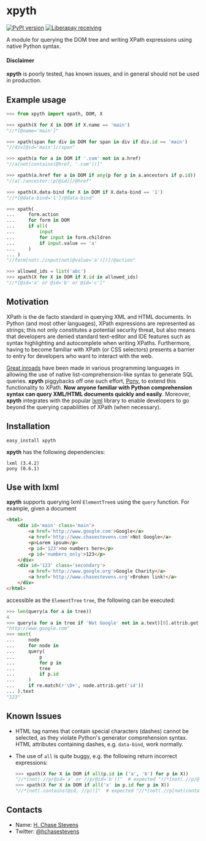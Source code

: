 # xpyth

[![PyPI version](https://badge.fury.io/py/xpyth.svg)](https://badge.fury.io/py/xpyth)
[![Liberapay receiving](https://img.shields.io/liberapay/receives/hchasestevens.svg)](https://liberapay.com/hchasestevens/)

A module for querying the DOM tree and writing XPath expressions using native Python syntax.

#### Disclaimer

__xpyth__ is poorly tested, has known issues, and in general should not be used in production.

Example usage
-------------
```python
>>> from xpyth import xpath, DOM, X

>>> xpath(X for X in DOM if X.name == 'main')
"//*[@name='main']"

>>> xpath(span for div in DOM for span in div if div.id == 'main')
"//div[@id='main']//span"

>>> xpath(a for a in DOM if '.com' not in a.href)
"//a[not(contains(@href, '.com'))]"

>>> xpath(a.href for a in DOM if any(p for p in a.ancestors if p.id))
"//a[./ancestor::p[@id]]/@href"

>>> xpath(X.data-bind for X in DOM if X.data-bind == '1')
"//*[@data-bind='1']/@data-bind"

>>> xpath(
...     form.action 
...     for form in DOM 
...     if all(
...         input 
...         for input in form.children 
...         if input.value == 'a'
...     )
... )
"//form[not(./input[not(@value='a')])]/@action"

>>> allowed_ids = list('abc')
>>> xpath(X for X in DOM if X.id in allowed_ids)
"//*[@id='a' or @id='b' or @id='c']"
```

Motivation
----------

XPath is the de facto standard in querying XML and HTML documents. In Python (and most other languages), XPath expressions are represented as strings; this not only constitutes a potential security threat, but also means that developers are denied standard text-editor and IDE features such as syntax highlighting and autocomplete when writing XPaths. Furthermore, having to become familiar with XPath (or CSS selectors) presents a barrier to entry for developers who want to interact with the web.

[Great inroads](https://msdn.microsoft.com/en-us/library/bb397933.aspx) have been made in various programming languages in allowing the use of native list-comprehension-like syntax to generate SQL queries. __xpyth__ piggybacks off one such effort, [Pony](http://ponyorm.com/), to extend this functionality to XPath. __Now anyone familiar with Python comprehension syntax can query XML/HTML documents quickly and easily__. Moreover, __xpyth__ integrates with the popular [lxml](http://lxml.de/) library to enable developers to go beyond the querying capabilities of XPath (when necessary).

Installation
------------

```
easy_install xpyth
```

__xpyth__ has the following dependencies:
```
lxml (3.4.2)
pony (0.6.1)
```

Use with lxml
-------------

__xpyth__ supports querying lxml ```ElementTree```s using the ```query``` function. For example, given a document
```html
<html>
    <div id='main' class='main'>
        <a href='http://www.google.com'>Google</a>
        <a href='http://www.chasestevens.com'>Not Google</a>
        <p>Lorem ipsum</p>
        <p id='123'>no numbers here</p>
        <p id='numbers_only'>123</p>
    </div>
    <div id='123' class='secondary'>
        <a href='http://www.google.org'>Google Charity</a>
        <a href='http://www.chasestevens.org'>Broken link!</a>
    </div>
</html>
```
accessible as the ```ElementTree``` ```tree```, the following can be executed:
```python
>>> len(query(a for a in tree))
4
>>> query(a for a in tree if 'Not Google' not in a.text)[0].attrib.get('href')
"http://www.google.com"
>>> next(
...     node 
...     for node in 
...     query(
...         p 
...         for p in 
...         tree 
...         if p.id
...     ) 
...     if re.match(r'\D+', node.attrib.get('id'))
... ).text
"123"
```

Known Issues
------------

*  HTML tag names that contain special characters (dashes) cannot be selected, as they violate Python's generator comprehension syntax. HTML attributes containing dashes, e.g. ``data-bind``, work normally.
*  The use of ```all``` is quite buggy, e.g. the following return incorrect expressions:

   ```python
   >>> xpath(X for X in DOM if all(p.id in ('a', 'b') for p in X))
   "//*[not(.//p/@id='a' or //p/@id='b')]"  # expected "//*[not(.//p/@id='a' or .//p/@id='b')]"
   >>> xpath(X for X in DOM if all('x' in p.id for p in X))
   "//*[not(.contains(@id, //p))]"  # expected "//*[not(.//p[not(contains(@id, 'x'))])]"
   ```
    
Contacts
--------

* Name: [H. Chase Stevens](http://www.chasestevens.com)
* Twitter: [@hchasestevens](https://twitter.com/hchasestevens)
